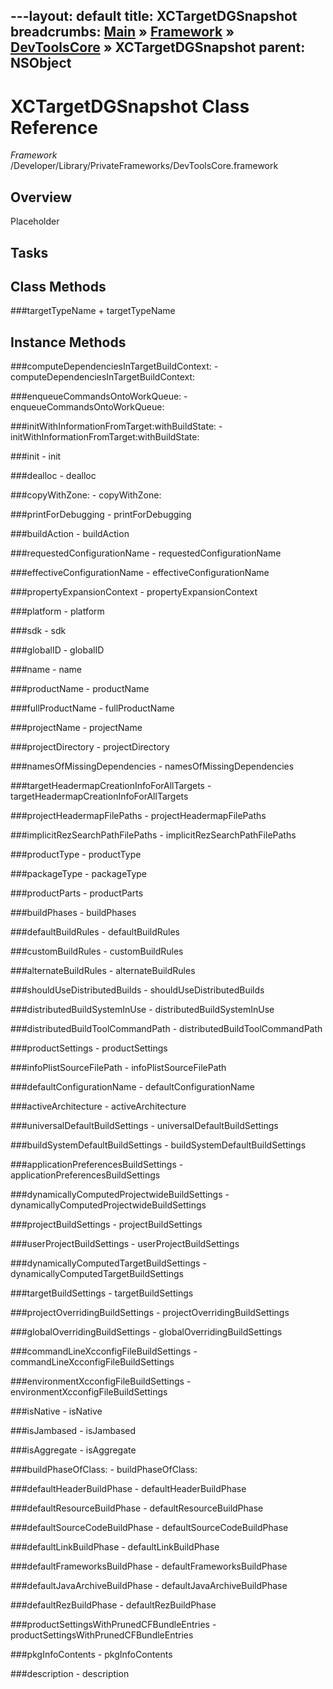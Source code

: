 ---layout: default
title: XCTargetDGSnapshot
breadcrumbs: <a href="/index.html">Main</a> &raquo; <a href="/Frameworks.html">Framework</a> &raquo; <a href="/Frameworks/DevToolsCore.html">DevToolsCore</a> &raquo; XCTargetDGSnapshot
parent: NSObject 
---
# XCTargetDGSnapshot Class Reference

*Framework* /Developer/Library/PrivateFrameworks/DevToolsCore.framework

## Overview

Placeholder

## Tasks

## Class Methods

<a name="+targetTypeName"></a>
###targetTypeName
    + targetTypeName

## Instance Methods

<a name="-computeDependenciesInTargetBuildContext:"></a>
###computeDependenciesInTargetBuildContext:
    - computeDependenciesInTargetBuildContext:

<a name="-enqueueCommandsOntoWorkQueue:"></a>
###enqueueCommandsOntoWorkQueue:
    - enqueueCommandsOntoWorkQueue:

<a name="-initWithInformationFromTarget:withBuildState:"></a>
###initWithInformationFromTarget:withBuildState:
    - initWithInformationFromTarget:withBuildState:

<a name="-init"></a>
###init
    - init

<a name="-dealloc"></a>
###dealloc
    - dealloc

<a name="-copyWithZone:"></a>
###copyWithZone:
    - copyWithZone:

<a name="-printForDebugging"></a>
###printForDebugging
    - printForDebugging

<a name="-buildAction"></a>
###buildAction
    - buildAction

<a name="-requestedConfigurationName"></a>
###requestedConfigurationName
    - requestedConfigurationName

<a name="-effectiveConfigurationName"></a>
###effectiveConfigurationName
    - effectiveConfigurationName

<a name="-propertyExpansionContext"></a>
###propertyExpansionContext
    - propertyExpansionContext

<a name="-platform"></a>
###platform
    - platform

<a name="-sdk"></a>
###sdk
    - sdk

<a name="-globalID"></a>
###globalID
    - globalID

<a name="-name"></a>
###name
    - name

<a name="-productName"></a>
###productName
    - productName

<a name="-fullProductName"></a>
###fullProductName
    - fullProductName

<a name="-projectName"></a>
###projectName
    - projectName

<a name="-projectDirectory"></a>
###projectDirectory
    - projectDirectory

<a name="-namesOfMissingDependencies"></a>
###namesOfMissingDependencies
    - namesOfMissingDependencies

<a name="-targetHeadermapCreationInfoForAllTargets"></a>
###targetHeadermapCreationInfoForAllTargets
    - targetHeadermapCreationInfoForAllTargets

<a name="-projectHeadermapFilePaths"></a>
###projectHeadermapFilePaths
    - projectHeadermapFilePaths

<a name="-implicitRezSearchPathFilePaths"></a>
###implicitRezSearchPathFilePaths
    - implicitRezSearchPathFilePaths

<a name="-productType"></a>
###productType
    - productType

<a name="-packageType"></a>
###packageType
    - packageType

<a name="-productParts"></a>
###productParts
    - productParts

<a name="-buildPhases"></a>
###buildPhases
    - buildPhases

<a name="-defaultBuildRules"></a>
###defaultBuildRules
    - defaultBuildRules

<a name="-customBuildRules"></a>
###customBuildRules
    - customBuildRules

<a name="-alternateBuildRules"></a>
###alternateBuildRules
    - alternateBuildRules

<a name="-shouldUseDistributedBuilds"></a>
###shouldUseDistributedBuilds
    - shouldUseDistributedBuilds

<a name="-distributedBuildSystemInUse"></a>
###distributedBuildSystemInUse
    - distributedBuildSystemInUse

<a name="-distributedBuildToolCommandPath"></a>
###distributedBuildToolCommandPath
    - distributedBuildToolCommandPath

<a name="-productSettings"></a>
###productSettings
    - productSettings

<a name="-infoPlistSourceFilePath"></a>
###infoPlistSourceFilePath
    - infoPlistSourceFilePath

<a name="-defaultConfigurationName"></a>
###defaultConfigurationName
    - defaultConfigurationName

<a name="-activeArchitecture"></a>
###activeArchitecture
    - activeArchitecture

<a name="-universalDefaultBuildSettings"></a>
###universalDefaultBuildSettings
    - universalDefaultBuildSettings

<a name="-buildSystemDefaultBuildSettings"></a>
###buildSystemDefaultBuildSettings
    - buildSystemDefaultBuildSettings

<a name="-applicationPreferencesBuildSettings"></a>
###applicationPreferencesBuildSettings
    - applicationPreferencesBuildSettings

<a name="-dynamicallyComputedProjectwideBuildSettings"></a>
###dynamicallyComputedProjectwideBuildSettings
    - dynamicallyComputedProjectwideBuildSettings

<a name="-projectBuildSettings"></a>
###projectBuildSettings
    - projectBuildSettings

<a name="-userProjectBuildSettings"></a>
###userProjectBuildSettings
    - userProjectBuildSettings

<a name="-dynamicallyComputedTargetBuildSettings"></a>
###dynamicallyComputedTargetBuildSettings
    - dynamicallyComputedTargetBuildSettings

<a name="-targetBuildSettings"></a>
###targetBuildSettings
    - targetBuildSettings

<a name="-projectOverridingBuildSettings"></a>
###projectOverridingBuildSettings
    - projectOverridingBuildSettings

<a name="-globalOverridingBuildSettings"></a>
###globalOverridingBuildSettings
    - globalOverridingBuildSettings

<a name="-commandLineXcconfigFileBuildSettings"></a>
###commandLineXcconfigFileBuildSettings
    - commandLineXcconfigFileBuildSettings

<a name="-environmentXcconfigFileBuildSettings"></a>
###environmentXcconfigFileBuildSettings
    - environmentXcconfigFileBuildSettings

<a name="-isNative"></a>
###isNative
    - isNative

<a name="-isJambased"></a>
###isJambased
    - isJambased

<a name="-isAggregate"></a>
###isAggregate
    - isAggregate

<a name="-buildPhaseOfClass:"></a>
###buildPhaseOfClass:
    - buildPhaseOfClass:

<a name="-defaultHeaderBuildPhase"></a>
###defaultHeaderBuildPhase
    - defaultHeaderBuildPhase

<a name="-defaultResourceBuildPhase"></a>
###defaultResourceBuildPhase
    - defaultResourceBuildPhase

<a name="-defaultSourceCodeBuildPhase"></a>
###defaultSourceCodeBuildPhase
    - defaultSourceCodeBuildPhase

<a name="-defaultLinkBuildPhase"></a>
###defaultLinkBuildPhase
    - defaultLinkBuildPhase

<a name="-defaultFrameworksBuildPhase"></a>
###defaultFrameworksBuildPhase
    - defaultFrameworksBuildPhase

<a name="-defaultJavaArchiveBuildPhase"></a>
###defaultJavaArchiveBuildPhase
    - defaultJavaArchiveBuildPhase

<a name="-defaultRezBuildPhase"></a>
###defaultRezBuildPhase
    - defaultRezBuildPhase

<a name="-productSettingsWithPrunedCFBundleEntries"></a>
###productSettingsWithPrunedCFBundleEntries
    - productSettingsWithPrunedCFBundleEntries

<a name="-pkgInfoContents"></a>
###pkgInfoContents
    - pkgInfoContents

<a name="-description"></a>
###description
    - description

